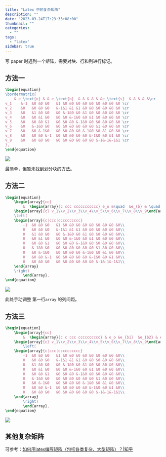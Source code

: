 ```yaml
---
title: "Latex 中的复杂矩阵"
description: ""
date: "2023-03-24T17:23:33+08:00"
thumbnail: ""
categories:
  - ""
tags:
  - "latex"
sidebar: true
---
```


写 paper 时遇到一个矩阵，需要对块、行和列进行标记。

## 方法一

```latex
\begin{equation}
\bordermatrix{
    & e_\text{o} & & e_\text{b}  & & & & & &e_\text{s}  & & & & &\cr
v_1    &-1  &0 &0 &0   &1 &0 &0 &0 &0 &0 &0 &0 &0 &0 \cr
v_2    &0   &0 &0 &0   &-1&1 &1 &1 &0 &0 &0 &0 &0 &0 \cr
v_3    &0   &1 &0 &0   &0 &-1&0 &0 &1 &0 &0 &0 &0 &0 \cr
v_4    &0   &0 &1 &0   &0 &0 &-1&0 &0 &1 &0 &0 &0 &0 \cr
v_5    &0   &0 &0 &1   &0 &0 &0 &-1&0 &0 &0 &0 &0 &0 \cr
v_6    &0   &-1&0 &0   &0 &0 &0 &0 &0 &0 &1 &0 &0 &0 \cr
v_7    &0   &0 &-1&0   &0 &0 &0 &0 &-1&0 &0 &1 &0 &0 \cr
v_8    &0   &0 &0 &-1  &0 &0 &0 &0 &0 &-1&0 &0 &1 &0 \cr
v_9    &0   &0 &0 &0   &0 &0 &0 &0 &0 &0 &-1&-1&-1&1 \cr
},
\end{equation}
```

![](https://cdn.jsdelivr.net/gh/Mingzefei/myimage@main/img/latex-1.jpg)

最简单，但暂未找到划分块的方法。

## 方法二

```latex
\begin{equation}
    \begin{array}{cc}
        &  \begin{array}{c ccc ccccccccccc} e_o &\quad  &e_{b} & \quad & \quad & \quad & \quad & \quad & \quad & e_s & \quad & \quad & \quad & \quad & \quad \end{array}\\
    \begin{array}{c} v_1\\v_2\\v_3\\v_4\\v_5\\v_6\\v_7\\v_8\\v_9\end{array}&
    \left(
    \begin{array}{c|ccc|cccccccccc}
        -1  &0 &0 &0   &1 &0 &0 &0 &0 &0 &0 &0 &0 &0\\
        0   &0 &0 &0   &-1&1 &1 &1 &0 &0 &0 &0 &0 &0\\
        0   &1 &0 &0   &0 &-1&0 &0 &1 &0 &0 &0 &0 &0\\
        0   &0 &1 &0   &0 &0 &-1&0 &0 &1 &0 &0 &0 &0\\
        0   &0 &0 &1   &0 &0 &0 &-1&0 &0 &0 &0 &0 &0\\
        0   &-1&0 &0   &0 &0 &0 &0 &0 &0 &1 &0 &0 &0\\
        0   &0 &-1&0   &0 &0 &0 &0 &-1&0 &0 &1 &0 &0\\
        0   &0 &0 &-1  &0 &0 &0 &0 &0 &-1&0 &0 &1 &0\\
        0   &0 &0 &0   &0 &0 &0 &0 &0 &0 &-1&-1&-1&1\\
    \end{array}
    \right)
        \end{array},
\end{equation}
```

![](https://cdn.jsdelivr.net/gh/Mingzefei/myimage@main/img/latex-2.jpg)

此处手动调整 第一行`array` 的列间距。

## 方法三

```latex
\begin{equation}
    \begin{array}{cc}
        &  \begin{array}{c c ccc cccccccccc} & e_o &e_{b1}  &e_{b2} & e_{b3} & e_{s1} & e_{s2} & e_{s3} & e_{s4} & e_{s5} & e_{s6} & e_{s7} & e_{s8} & e_{s9} & e_{s10} \end{array}\\
    \begin{array}{c} v_1\\v_2\\v_3\\v_4\\v_5\\v_6\\v_7\\v_8\\v_9\end{array}&
        \left(
    \begin{array}{c|ccc|cccccccccc}
        -1  &0 &0 &0   &1 &0 &0 &0 &0 &0 &0 &0 &0 &0\\
        0   &0 &0 &0   &-1&1 &1 &1 &0 &0 &0 &0 &0 &0\\
        0   &1 &0 &0   &0 &-1&0 &0 &1 &0 &0 &0 &0 &0\\
        0   &0 &1 &0   &0 &0 &-1&0 &0 &1 &0 &0 &0 &0\\
        0   &0 &0 &1   &0 &0 &0 &-1&0 &0 &0 &0 &0 &0\\
        0   &-1&0 &0   &0 &0 &0 &0 &0 &0 &1 &0 &0 &0\\
        0   &0 &-1&0   &0 &0 &0 &0 &-1&0 &0 &1 &0 &0\\
        0   &0 &0 &-1  &0 &0 &0 &0 &0 &-1&0 &0 &1 &0\\
        0   &0 &0 &0   &0 &0 &0 &0 &0 &0 &-1&-1&-1&1\\
    \end{array}
        \right)
        \end{array},
\end{equation}
```

![](https://cdn.jsdelivr.net/gh/Mingzefei/myimage@main/img/latex-3.jpg)

## 其他复杂矩阵

可参考：[如何用latex编写矩阵（包括各类复杂、大型矩阵）？|知乎](https://zhuanlan.zhihu.com/p/266267223)
